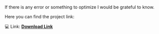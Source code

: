 If there is any error or something to optimize I would be grateful to know.

Here you can find the project link:

💻 Link: <strong><a href="https://portfoliioo.github.io/h/Home/Projects/Programs/Python/Calculator/calculator.exe" target="_blank" download>Download Link</a></strong>
